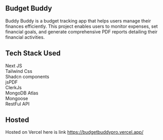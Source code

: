 ## Budget Buddy


Buddy Buddy is a budget tracking app that helps users manage their finances efficiently. This project enables users to monitor expenses, set financial goals, and generate comprehensive PDF reports detailing their financial activities.
## Tech Stack Used 

Next JS    
Tailwind Css   
Shadcn components  
jsPDF  
ClerkJs  
MongoDB Atlas  
Mongoose  
RestFul API

## Hosted
Hosted on Vercel here is link
https://budgetbuddypro.vercel.app/







